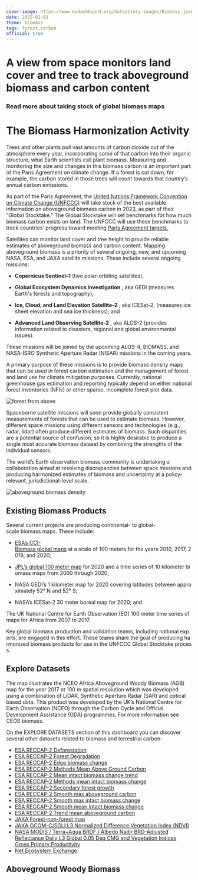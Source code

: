 ```yaml
---
cover-image: https://www.eodashboard.org/data/story-images/Biomass.jpeg
date: 2025-01-01
theme: biomass
tags: forest,carbon
official: true
---
```


#   A view from space monitors land cover and tree to track aboveground biomass and carbon content <!--{ as="img" mode="hero" src="https://www.eodashboard.org/data/story-images/Biomass.jpeg" }-->
### Read more about taking stock of global biomass maps <!--{ style="font-size:1.5rem;opacity:0.7;margin-top:1rem;" }-->

#   The Biomass Harmonization Activity

Trees and other plants pull vast amounts of carbon dioxide out of the atmosphere every year, incorporating some of that carbon into their organic structure, what Earth scientists call plant biomass. Measuring and monitoring the size and changes in this biomass carbon is an important part of the Paris Agreement on climate change. If a forest is cut down, for example, the carbon stored in those trees will count towards that country’s annual carbon emissions.

As part of the Paris Agreement, the [United Nations Framework Convention on Climate Change (UNFCCC)](https://unfccc.int/) will take stock of the best available information on aboveground biomass carbon in 2023, as part of their “Global Stocktake.” The Global Stocktake will set benchmarks for how much biomass carbon exists on land. The UNFCCC will use these benchmarks to track countries’ progress toward meeting [Paris Agreement targets.](https://unfccc.int/process-and-meetings/the-paris-agreement/the-paris-agreement)

Satellites can monitor land cover and tree height to provide reliable estimates of aboveground biomass and carbon content. Mapping aboveground biomass is a priority of several ongoing, new, and upcoming NASA, ESA, and JAXA satellite missions. These include several ongoing missions: 



- **Copernicus Sentinel-1** (two polar-orbiting satellites),

- **Global Ecosystem Dynamics Investigation** , aka GEDI (measures Earth's forests and topography),

- **Ice, Cloud, and Land Elevation Satellite-2** , aka ICESat-2, (measures ice sheet elevation and sea ice thickness), and

- **Advanced Land Observing Satellite-2** , aka ALOS-2 (provides information related to disasters, regional and global environmental issues).

These missions will be joined by the upcoming ALOS-4, BIOMASS, and NASA-ISRO Synthetic Aperture Radar (NISAR) missions in the coming years.

A primary purpose of these missions is to provide biomass density maps that can be used in forest carbon estimation and the management of forest and land use for climate mitigation purposes. Currently, national greenhouse gas estimation and reporting typically depend on either national forest inventories (NFIs) or other sparse, incomplete forest plot data. 

![forest from above](https://www.eodashboard.org/data/story-images/2-biomass.jpg)

Spaceborne satellite missions will soon provide globally consistent measurements of forests that can be used to estimate biomass. However, different space missions using different sensors and technologies (e.g., radar, lidar) often produce different estimates of biomass. Such disparities are a potential source of confusion, so it is highly desirable to produce a single most accurate biomass dataset by combining the strengths of the individual sensors.

The world’s Earth observation biomass community is undertaking a collaboration aimed at resolving discrepancies between space missions and producing harmonized estimates of biomass and uncertainty at a policy-relevant, jurisdictional-level scale. 

![aboveground biomass density](https://www.eodashboard.org/data/story-images/Biomass_Figure1.png)

## Existing Biomass Products

Several current projects are producing continental- to global-scale biomass maps. These include:

- [ESA’s CCI-Biomass global maps](https://climate.esa.int/en/projects/biomass/) at a scale of 100 meters for the years 2010, 2017, 2018, and 2020;

- [JPL’s global 100 meter map](https://ceos.org/gst/jpl-biomass.html) for 2020 and a time series of 10 kilometer biomass maps from 2000 through 2020;

- NASA GEDI’s 1 kilometer map for 2020 covering latitudes between approximately 52° N and 52° S;

-  NASA’s ICESat-2 30 meter boreal map for 2020; and

The UK National Centre for Earth Observation (EO) 100 meter time series of maps for Africa from 2007 to 2017.

Key global biomass production and validation teams, including national experts, are engaged in this effort. These teams share the goal of producing harmonized biomass products for use in the UNFCCC Global Stocktake process.

## Explore Datasets

The map illustrates the NCEO Africa Aboveground Woody Biomass (AGB) map for the year 2017 at 100 m spatial resolution which was developed using a combination of LiDAR, Synthetic Aperture Radar (SAR) and optical based data. This product was developed by the UK’s National Centre for Earth Observation (NCEO) through the Carbon Cycle and Official Development Assistance (ODA) programmes. For more information see CEOS biomass.

On the EXPLORE DATASETS section of this dashboard you can discover several other datasets related to biomass and terrestrial carbon:


- [ESA RECCAP-2 Deforestation](https://eodashboard.org/explore?poi=World-RECCAP2_6&x=-5095206.67577&y=-696587.89035&z=5.12625&search=World%3A+Deforestation+%28CCI+RECCAP2%29)
- [ESA RECCAP-2 Forest Degradation](https://eodashboard.org/explore?poi=World-RECCAP2_7&x=-5095206.67577&y=-696587.89035&z=5.12625&search=World%3A+Degradation+%28CCI+RECCAP2%29)
- [ESA RECCAP-2 Edge biomass change](https://eodashboard.org/explore?poi=World-RECCAP2_8&x=-5151174.45378&y=-689125.51994&z=5.18758&search=World%3A+Edge+biomass+change+%28CCI+RECCAP2%29)
- [ESA RECCAP-2 Methods Mean Above Ground Carbon](https://eodashboard.org/explore?x=-5151174.45378&y=-689125.51994&z=5.18758&poi=World-RECCAP2_1&search=World%3A+Methods+mean+aboveground+carbon+%28CCI+RECCAP2%29)
- [ESA RECCAP-2 Mean intact biomass change trend](https://eodashboard.org/explore?x=-5151174.45378&y=-689125.51994&z=5.18758&poi=World-RECCAP2_12&search=World%3A+Mean+intact+biomass+change+trend+%28CCI+RECCAP2%29)
- [ESA RECCAP-2 Methods mean intact biomass change](https://eodashboard.org/explore?x=-5151174.45378&y=-689125.51994&z=5.18758&poi=World-RECCAP2_9&search=World%3A+Methods+mean+intact+biomass+change+%28CCI+RECCAP2%29)
- [ESA RECCAP-2 Secondary forest growth](https://eodashboard.org/explore?x=-5151174.45378&y=-689125.51994&z=5.18758&poi=World-RECCAP2_5&search=World%3A+Secondary+forest+growth+%28CCI+RECCAP2%29)
- [ESA RECCAP-2 Smooth max aboveground carbon](https://eodashboard.org/explore?x=-5212808.46578&y=-675386.61818&z=5.10091&poi=World-RECCAP2_2&search=World%3A+Smooth+max+aboveground+carbon+%28CCI+RECCAP2%29)
- [ESA RECCAP-2 Smooth max intact biomass change](https://eodashboard.org/explore?x=-5151174.45378&y=-689125.51994&z=5.18758&poi=World-RECCAP2_10&search=World%3A+Smooth+max+intact+biomass+change+%28CCI+RECCAP2%29)
- [ESA RECCAP-2 Smooth mean intact biomass change](https://eodashboard.org/explore?x=-5212808.46578&y=-675386.61818&z=5.10091&poi=World-RECCAP2_3&search=World%3A+Smooth+mean+aboveground+carbon+%28CCI+RECCAP2%29)
- [ESA RECCAP-2 Trend mean aboveground carbon](https://eodashboard.org/explore?x=-5212808.46578&y=-675386.61818&z=5.10091&poi=World-RECCAP2_4&search=World%3A+Trend+mean+aboveground+carbon+%28CCI+RECCAP2%29)
- [JAXA Forest-non-forest map](https://eodashboard.org/explore?poi=World-FNF&x=-62427.30749&y=-1614669.20825&z=4.29849&search=World%3A+Forest%2Fnon-forest+map+PALSAR2)
- [JAXA GCOM-C/SGLI L3 Normalized Difference Vegetation Index (NDVI)](https://eodashboard.org/explore?poi=World-E10e&x=-5147073.97998&y=-675971.91814&z=5.18091&search=Global%3A+NDVI)
- [NASA MODIS / Terra+Aqua BRDF / Albedo Nadir BRD-Adjusted Reflectance Daily L3 Global 0.05 Deg CMG and Vegetation Indices Gross Primary Productivity](https://eodashboard.org/explore?poi=World-ESDC_kndvi&x=4363439.81772&y=-466124.06729&z=3.74777&search=World%3A+KNDVI)
- [Net Ecosystem Exchange](https://eodashboard.org/explore?x=4363439.81772&y=-466124.06729&z=3.74777&poi=World-ESDC_net_ecosystem_exchange&search=World%3A+Net+Ecosystem+Exchange)

## Aboveground Woody Biomass <!--{as="eox-map" style="width: 100%; height: 500px;" layers='[{"type":"Tile","properties":{"id":"Overlay labels"},"source":{"type":"XYZ","urls":["//s2maps-tiles.eu/wmts/1.0.0/overlay_base_bright_3857/default/g/{z}/{y}/{x}.jpg"]}},{"type":"Tile","properties":{"id":"nceo_africa_2017"},"source":{"type":"XYZ","urls":["https://openveda.cloud/api/raster/cog/tiles/WebMercatorQuad/{z}/{x}/{y}?resampling_method=nearest&bidx=1&colormap_name=gist_earth_r&rescale=0.0,400.0&url=s3://nasa-maap-data-store/file-staging/nasa-map/nceo-africa-2017/AGB_map_2017v0m_COG.tif"]}},{"type":"Tile","properties":{"id":"Terrain light"},"source":{"type":"XYZ","urls":["//s2maps-tiles.eu/wmts/1.0.0/terrain-light_3857/default/g/{z}/{y}/{x}.jpg"]}}]' zoom="3.8721626413535932" center=[16.795351709540633,-2.177743246907042] }-->







